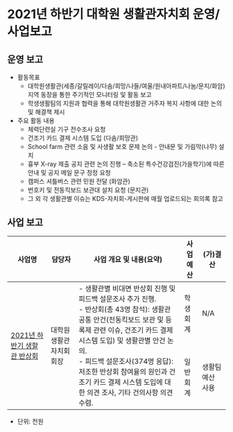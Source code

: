 2021년 하반기 대학원 생활관자치회 운영/사업보고
===

## 운영 보고
- 활동목표
  - 대학원생활관(세종/갈릴레이/다솜/희망/나들/여울/원내아파트/나눔/문지/화암) 지역 동장을 통한 주기적인 모니터링 및 활동 보고
  - 학생생활팀의 지원과 협력을 통해 대학원생활관 거주자 복지 사항에 대한 논의 및 해결책 제시
- 주요 활동 내용
  - 체력단련실 기구 전수조사 요청
  - 건조기 카드 결제 시스템 도입 (다솜/희망관)
  - School farm 관련 소음 및 사생활 보호 문제 논의 - 안내문 및 가림막(나무) 설치
  - 흉부 X-ray 제출 공지 관련 논의 진행 – 축소된 특수건강검진(가을학기)에 따른 안내 및 공지 메일 문구 정정 요청
  - 캠퍼스 셔틀버스 관련 민원 전달 (화암관)
  - 번호키 및 전동킥보드 보관대 설치 요청 (문지관)
  - 그 외 각 생활관별 이슈는 KDS-자치회-게시판에 매월 업로드되는 회의록 참고

## 사업 보고
<table>
<thead>
  <tr>
    <th>사업명</th>
    <th>담당자</th>
    <th>사업 개요 및 내용(요약)</th>
    <th colspan="2">사업 예산</th>
    <th>(가)결산</th>
  </tr>
</thead>
<tbody>
  <tr>
    <td rowspan="2"><a href="2021년-하반기-대학원-총학생회-자치단체-사업보고서/대학원-생활관자치회-2021년-하반기-생할관-반상회-사업보고서.md"> 2021년 하반기 생할관 반상회</a></td>
    <td rowspan="2">대학원 생활관자치회 회장</td>
    <td rowspan="2">- 생활관별 비대면 반상회 진행 및 피드백 설문조사 추가 진행.<br>- 반상회(총 43명 참석): 생활관 공통 안건(전동킥보드 보관 및 등록제 관련 이슈, 건조기 카드 결제 시스템 도입) 및 생활관별 안건 논의.<br>- 피드백 설문조사(374명 응답): 저조한 반상회 참여율의 원인과 건조기 카드 결제 시스템 도입에 대한 의견 조사, 기타 건의사항 의견 수렴.</td>
    <td>학생회계</td>
    <td colspan="3">N/A</td>
  </tr>
  
  <tr>
    <td>일반회계</td>
    <td colspan="3">생활팀 예산 사용</td>
  </tr>
 
</tbody>
</table>
  
- 단위: 천원



